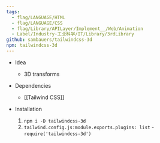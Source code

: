 ```yaml
---
tags:
  - flag/LANGUAGE/HTML
  - flag/LANGUAGE/CSS
  - flag/Library/APILayer/Implement__/Web/Animation
  - Label/Industry-工业科学/IT/Library/3rdLibrary
github: sambauers/tailwindcss-3d
npm: tailwindcss-3d
---
```


- Idea
    - 3D transforms

- Dependencies
    - [[Tailwind CSS]]

- Installation
    1. `npm i -D tailwindcss-3d`
    2. `tailwind.config.js:module.exports.plugins: list` - `require('tailwindcss-3d')`

